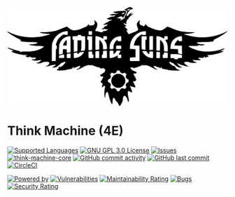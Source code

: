 <img src="./images/ThinkMachine_logo_fenix.svg" width="800" alt="Think Machine" align="middle"> 

# Think Machine (4E)
[![Supported Languages](https://img.shields.io/badge/supported-%F0%9F%87%AA%F0%9F%87%B8%20%F0%9F%87%AC%F0%9F%87%A7languages-blue.svg)]([https://github.com/softwaremagico/ThinkMachine-4E](https://github.com/softwaremagico/ThinkMachine-4E/tree/main/modules/Fading%20Suns%204E))
[![GNU GPL 3.0 License](https://img.shields.io/badge/license-GNU_GPL_3.0-brightgreen.svg)](https://github.com/softwaremagico/ThinkMachine-4E/blob/master/license/gnugpl/license.txt)
[![Issues](https://img.shields.io/github/issues/softwaremagico/ThinkMachine-4E.svg)](https://github.com/softwaremagico/ThinkMachine-4E/issues)
[![think-machine-core](https://img.shields.io/maven-central/v/com.softwaremagico/think-machine-4e.svg)](https://search.maven.org/remote_content?g=com.softwaremagico&a=think-machine-rules-4e&v=latest)
[![GitHub commit activity](https://img.shields.io/github/commit-activity/y/softwaremagico/ThinkMachine-4E)](https://github.com/softwaremagico/ThinkMachine-4E)
[![GitHub last commit](https://img.shields.io/github/last-commit/softwaremagico/ThinkMachine-4E)](https://github.com/softwaremagico/ThinkMachine-4E)
[![CircleCI](https://circleci.com/gh/softwaremagico/ThinkMachine-4E.svg?style=shield)](https://circleci.com/gh/softwaremagico/ThinkMachine-4E)

[![Powered by](https://img.shields.io/badge/powered%20by%20java-orange.svg?logo=OpenJDK&logoColor=white)]()
[![Vulnerabilities](https://sonarcloud.io/api/project_badges/measure?project=softwaremagico_ThinkMachine-4E&metric=vulnerabilities)](https://sonarcloud.io/summary/new_code?id=softwaremagico_ThinkMachine-4E)
[![Maintainability Rating](https://sonarcloud.io/api/project_badges/measure?project=softwaremagico_ThinkMachine-4E&metric=sqale_rating)](https://sonarcloud.io/summary/new_code?id=softwaremagico_ThinkMachine-4E)
[![Bugs](https://sonarcloud.io/api/project_badges/measure?project=softwaremagico_ThinkMachine-4E&metric=bugs)](https://sonarcloud.io/summary/new_code?id=softwaremagico_ThinkMachine-4E)
[![Security Rating](https://sonarcloud.io/api/project_badges/measure?project=softwaremagico_ThinkMachine-4E&metric=security_rating)](https://sonarcloud.io/summary/new_code?id=softwaremagico_ThinkMachine-4E)
